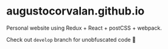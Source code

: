 # augustocorvalan.github.io 

Personal website using Redux + React + postCSS + webpack.

Check out `develop` branch for unobfuscated code :information_desk_person:




